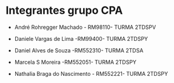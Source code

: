 # Integrantes grupo CPA

- André Rohregger Machado - RM98110- TURMA 2TDSPV

- Daniele Vargas de Lima -RM99400- TURMA 2TDSPY

- Daniel Alves de Souza -RM552310- TURMA 2TDSA

- Marcela S Moreira -RM552051- TURMA 2TDSPY

- Nathalia Braga do Nascimento - RM552221- TURMA 2TDSPY
